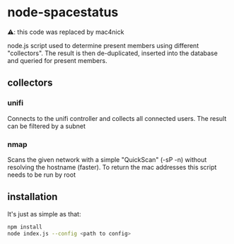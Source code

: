 # node-spacestatus

⚠️: this code was replaced by mac4nick

node.js script used to determine present members using different "collectors".
The result is then de-duplicated, inserted into the database and queried for present members.

## collectors

### unifi

Connects to the unifi controller and collects all connected users. The result can be filtered by a subnet

### nmap

Scans the given network with a simple "QuickScan" (-sP -n) without resolving the hostname (faster).
To return the mac addresses this script needs to be run by root

## installation

It's just as simple as that:

```bash
npm install
node index.js --config <path to config>
```
